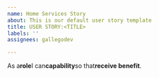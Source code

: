 ```yaml
---
name: Home Services Story
about: This is our default user story template
title: USER STORY:<TITLE>
labels: ''
assignees: gallegodev

---
```


As a**role**I can**capability**so that**receive benefit**.
